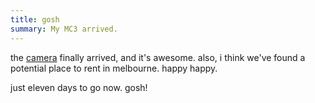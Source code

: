 ```yaml
---
title: gosh
summary: My MC3 arrived.
---
```


the [camera](http://www.kodak.com/us/en/digital/cameras/mc3/) finally arrived, and it's awesome. also, i think we've found a potential place to rent in melbourne. happy happy.

just eleven days to go now. gosh!